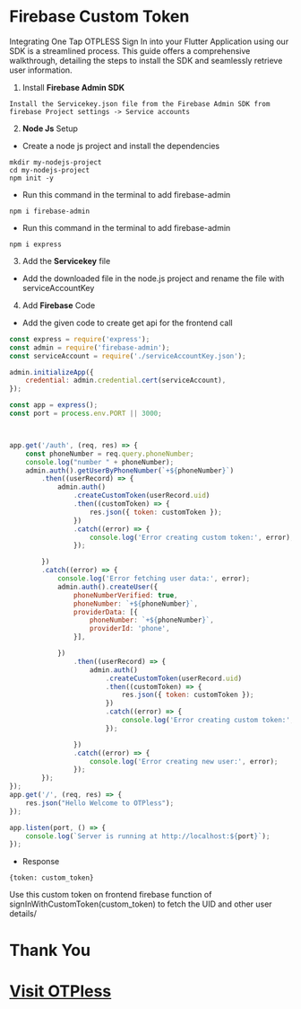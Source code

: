 # Firebase Custom Token

Integrating One Tap OTPLESS Sign In into your Flutter Application using our SDK is a streamlined process. This guide offers a comprehensive walkthrough, detailing the steps to install the SDK and seamlessly retrieve user information.

1. Install **Firebase Admin SDK**

```
Install the Servicekey.json file from the Firebase Admin SDK from firebase Project settings -> Service accounts
```

2. **Node Js** Setup

- Create a node js project and install the dependencies
  
```
mkdir my-nodejs-project
cd my-nodejs-project
npm init -y
```

- Run this command in the terminal to add firebase-admin

```
npm i firebase-admin
```

- Run this command in the terminal to add firebase-admin

```
npm i express
```

3.  Add the **Servicekey** file

- Add the downloaded file in the node.js project and rename the file with serviceAccountKey

4. Add **Firebase** Code

- Add the given code to create get api for the frontend call 

```javascript
const express = require('express');
const admin = require('firebase-admin');
const serviceAccount = require('./serviceAccountKey.json');

admin.initializeApp({
    credential: admin.credential.cert(serviceAccount),
});

const app = express();
const port = process.env.PORT || 3000;



app.get('/auth', (req, res) => {
    const phoneNumber = req.query.phoneNumber;
    console.log("number " + phoneNumber);
    admin.auth().getUserByPhoneNumber(`+${phoneNumber}`)
        .then((userRecord) => {
            admin.auth()
                .createCustomToken(userRecord.uid)
                .then((customToken) => {
                    res.json({ token: customToken });
                })
                .catch((error) => {
                    console.log('Error creating custom token:', error);
                });

        })
        .catch((error) => {
            console.log('Error fetching user data:', error);
            admin.auth().createUser({
                phoneNumberVerified: true,
                phoneNumber: `+${phoneNumber}`,
                providerData: [{
                    phoneNumber: `+${phoneNumber}`,
                    providerId: 'phone',
                }],

            })
                .then((userRecord) => {
                    admin.auth()
                        .createCustomToken(userRecord.uid)
                        .then((customToken) => {
                            res.json({ token: customToken });
                        })
                        .catch((error) => {
                            console.log('Error creating custom token:', error);
                        });

                })
                .catch((error) => {
                    console.log('Error creating new user:', error);
                });
        });
});
app.get('/', (req, res) => {
    res.json("Hello Welcome to OTPless");
});

app.listen(port, () => {
    console.log(`Server is running at http://localhost:${port}`);
});

```

- Response

```
{token: custom_token}
```
Use this custom token on frontend firebase function of signInWithCustomToken(custom_token) to fetch the UID and other user details/

# Thank You

# [Visit OTPless](https://otpless.com/platforms/flutter)
